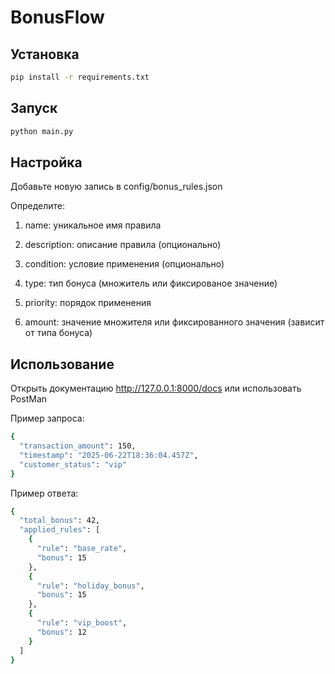 # BonusFlow

## Установка
```bash
pip install -r requirements.txt
```

## Запуск
```bash
python main.py
```

## Настройка

Добавьте новую запись в config/bonus_rules.json

Определите:

1) name: уникальное имя правила

2) description: описание правила (опционально)

3) condition: условие применения (опционально)

4) type: тип бонуса (множитель или фиксированое значение)

5) priority: порядок применения

6) amount: значение множителя или фиксированного значения (зависит от типа бонуса)

## Использование

Открыть документацию http://127.0.0.1:8000/docs или использовать PostMan

Пример запроса:
```bash
{
  "transaction_amount": 150,
  "timestamp": "2025-06-22T18:36:04.457Z",
  "customer_status": "vip"
}
```

Пример ответа:
```bash
{
  "total_bonus": 42,
  "applied_rules": [
    {
      "rule": "base_rate",
      "bonus": 15
    },
    {
      "rule": "holiday_bonus",
      "bonus": 15
    },
    {
      "rule": "vip_boost",
      "bonus": 12
    }
  ]
}
```
